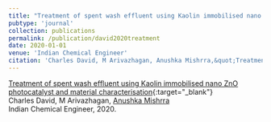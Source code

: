 ```yaml
---
title: "Treatment of spent wash effluent using Kaolin immobilised nano ZnO photocatalyst and material characterisation"
pubtype: 'journal'
collection: publications
permalink: /publication/david2020treatment
date: 2020-01-01
venue: 'Indian Chemical Engineer'
citation: 'Charles David, M Arivazhagan, Anushka Mishrra,&quot;Treatment of spent wash effluent using Kaolin immobilised nano ZnO photocatalyst and material characterisation.&quot; Indian Chemical Engineer, 2020.'
---
```

[Treatment of spent wash effluent using Kaolin immobilised nano ZnO photocatalyst and material characterisation](https://scholar.google.com/scholar?q=Treatment+of+spent+wash+effluent+using+Kaolin+immobilised+nano+ZnO+photocatalyst+and+material+characterisation){:target="_blank"}<br />
Charles David, M Arivazhagan, <ins>Anushka Mishrra</ins> <br />
Indian Chemical Engineer, 2020.